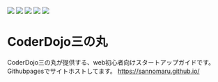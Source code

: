 <img src="https://raw.githubusercontent.com/startguide/startguide.github.io/master/logo.png"></img>
<img src="https://img.shields.io/github/issues/sannomaru/sannomaru.github.io"> </img>
<img src="https://img.shields.io/github/forks/sannomaru/sannomaru.github.io"> </img>
<img src="https://img.shields.io/github/stars/sannomaru/sannomaru.github.io"> </img>
<img src="https://img.shields.io/github/license/sannomaru/sannomaru.github.io"> </img>
# CoderDojo三の丸
CoderDojo三の丸が提供する、web初心者向けスタートアップガイドです。
Githubpagesでサイトホストしてます。
https://sannomaru.github.io/
